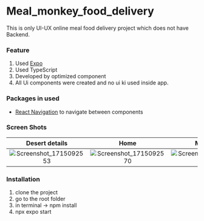 # Meal_monkey_food_delivery

This is only UI-UX online meal food delivery project which does not have Backend.

### Feature

1. Used [Expo](www.expo.dev)
2. Used TypeScript
3. Developed by optimized component
4. All Ui components were created and no ui ki used inside app.

### Packages in used

- [React Navigation](https://reactnavigation.org/) to navigate between components

### Screen Shots

|                                                      Desert details                                                       |                                                           Home                                                            |                                                         My order                                                          |
| :-----------------------------------------------------------------------------------------------------------------------: | :-----------------------------------------------------------------------------------------------------------------------: | :-----------------------------------------------------------------------------------------------------------------------: |
| ![Screenshot_1715092553](https://github.com/MrezaVasebi/meal_monkey/assets/53302880/6ca8a346-9324-4e1e-8b3b-a0c371f4ec9f) | ![Screenshot_1715092570](https://github.com/MrezaVasebi/meal_monkey/assets/53302880/c4bbf693-d45f-4a75-808e-5187d63c9c5f) | ![Screenshot_1715092661](https://github.com/MrezaVasebi/meal_monkey/assets/53302880/aa6122e7-0589-4f50-8939-5dd59f57e3ff) |

### Installation

1. clone the project
2. go to the root folder
3. in terminal -> npm install
4. npx expo start
